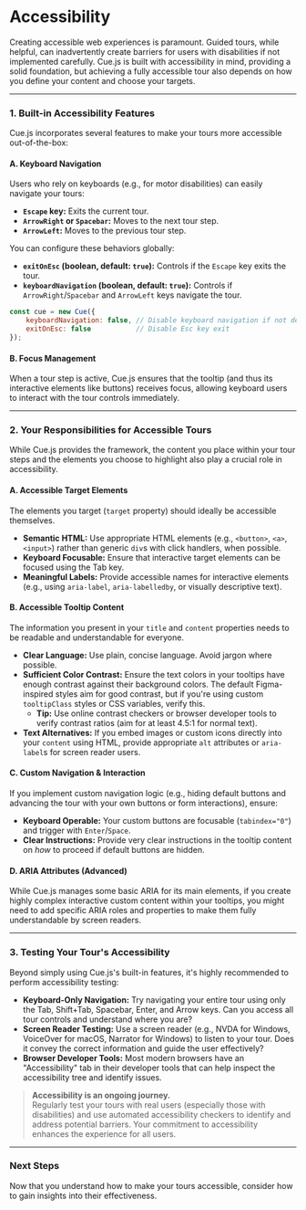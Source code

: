 # Accessibility

Creating accessible web experiences is paramount. Guided tours, while helpful, can inadvertently create barriers for users with disabilities if not implemented carefully. Cue.js is built with accessibility in mind, providing a solid foundation, but achieving a fully accessible tour also depends on how you define your content and choose your targets.

***

### 1. Built-in Accessibility Features

Cue.js incorporates several features to make your tours more accessible out-of-the-box:

#### A. Keyboard Navigation

Users who rely on keyboards (e.g., for motor disabilities) can easily navigate your tours:

* **`Escape` key:** Exits the current tour.
* **`ArrowRight` or `Spacebar`:** Moves to the next tour step.
* **`ArrowLeft`:** Moves to the previous tour step.

You can configure these behaviors globally:

* **`exitOnEsc` (boolean, default: `true`):** Controls if the `Escape` key exits the tour.
* **`keyboardNavigation` (boolean, default: `true`):** Controls if `ArrowRight`/`Spacebar` and `ArrowLeft` keys navigate the tour.

```javascript
const cue = new Cue({
    keyboardNavigation: false, // Disable keyboard navigation if not desired
    exitOnEsc: false           // Disable Esc key exit
});
```

#### B. Focus Management

When a tour step is active, Cue.js ensures that the tooltip (and thus its interactive elements like buttons) receives focus, allowing keyboard users to interact with the tour controls immediately.

***

### 2. Your Responsibilities for Accessible Tours

While Cue.js provides the framework, the content you place within your tour steps and the elements you choose to highlight also play a crucial role in accessibility.

#### A. Accessible Target Elements

The elements you target (`target` property) should ideally be accessible themselves.

* **Semantic HTML:** Use appropriate HTML elements (e.g., `<button>`, `<a>`, `<input>`) rather than generic `div`s with click handlers, when possible.
* **Keyboard Focusable:** Ensure that interactive target elements can be focused using the Tab key.
* **Meaningful Labels:** Provide accessible names for interactive elements (e.g., using `aria-label`, `aria-labelledby`, or visually descriptive text).

#### B. Accessible Tooltip Content

The information you present in your `title` and `content` properties needs to be readable and understandable for everyone.

* **Clear Language:** Use plain, concise language. Avoid jargon where possible.
* **Sufficient Color Contrast:** Ensure the text colors in your tooltips have enough contrast against their background colors. The default Figma-inspired styles aim for good contrast, but if you're using custom `tooltipClass` styles or CSS variables, verify this.
  * **Tip:** Use online contrast checkers or browser developer tools to verify contrast ratios (aim for at least 4.5:1 for normal text).
* **Text Alternatives:** If you embed images or custom icons directly into your `content` using HTML, provide appropriate `alt` attributes or `aria-label`s for screen reader users.

#### C. Custom Navigation & Interaction

If you implement custom navigation logic (e.g., hiding default buttons and advancing the tour with your own buttons or form interactions), ensure:

* **Keyboard Operable:** Your custom buttons are focusable (`tabindex="0"`) and trigger with `Enter`/`Space`.
* **Clear Instructions:** Provide very clear instructions in the tooltip content on _how_ to proceed if default buttons are hidden.

#### D. ARIA Attributes (Advanced)

While Cue.js manages some basic ARIA for its main elements, if you create highly complex interactive custom content within your tooltips, you might need to add specific ARIA roles and properties to make them fully understandable by screen readers.

***

### 3. Testing Your Tour's Accessibility

Beyond simply using Cue.js's built-in features, it's highly recommended to perform accessibility testing:

* **Keyboard-Only Navigation:** Try navigating your entire tour using only the Tab, Shift+Tab, Spacebar, Enter, and Arrow keys. Can you access all tour controls and understand where you are?
* **Screen Reader Testing:** Use a screen reader (e.g., NVDA for Windows, VoiceOver for macOS, Narrator for Windows) to listen to your tour. Does it convey the correct information and guide the user effectively?
* **Browser Developer Tools:** Most modern browsers have an "Accessibility" tab in their developer tools that can help inspect the accessibility tree and identify issues.

> **Accessibility is an ongoing journey.**\
> Regularly test your tours with real users (especially those with disabilities) and use automated accessibility checkers to identify and address potential barriers. Your commitment to accessibility enhances the experience for all users.

***

### Next Steps

Now that you understand how to make your tours accessible, consider how to gain insights into their effectiveness.
